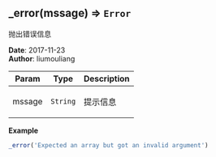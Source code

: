 ## \_error(mssage) ⇒ <code>Error</code>
<p>抛出错误信息</p>

**Date**: 2017-11-23  
**Author**: liumouliang  

| Param | Type | Description |
| --- | --- | --- |
| mssage | <code>String</code> | <p>提示信息</p> |

**Example**  
```javascript
_error('Expected an array but got an invalid argument')
```
